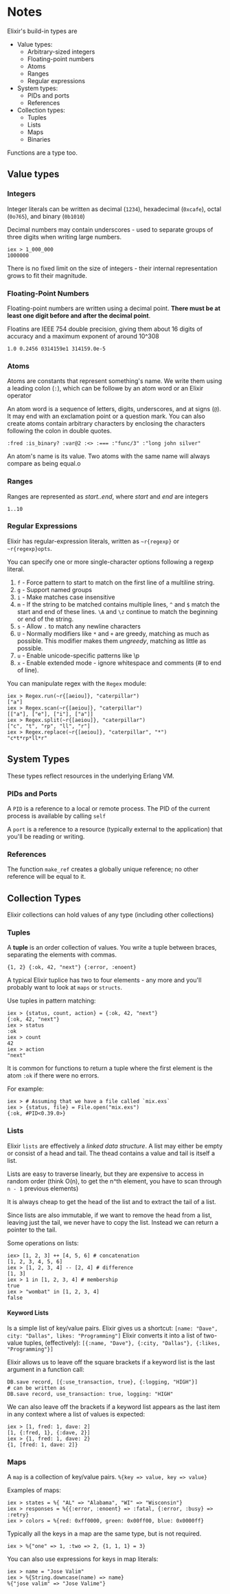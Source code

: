 # Notes

Elixir's build-in types are
- Value types:
  - Arbitrary-sized integers
  - Floating-point numbers
  - Atoms
  - Ranges
  - Regular expressions
- System types:
  - PIDs and ports
  - References
- Collection types:
  - Tuples
  - Lists
  - Maps
  - Binaries

Functions are a type too.

## Value types
### Integers
Integer literals can be written as decimal (`1234`), hexadecimal (`0xcafe`), octal (`0o765`), and binary (`0b1010`)

Decimal numbers may contain underscores - used to separate groups of three digits when writing large numbers.
```
iex > 1_000_000
1000000
```

There is no fixed limit on the size of integers - their internal representation grows to fit their magnitude.

### Floating-Point Numbers
Floating-point numbers are written using a decimal point. **There must be at least one digit before and after the decimal point**.

Floatins are IEEE 754 double precision, giving them about 16 digits of accuracy and a maximum exponent of around 10^308

```
1.0 0.2456 0314159e1 314159.0e-5
```

### Atoms
Atoms are constants that represent something's name. We write them using a leading colon (`:`), which can be followe by an atom word or an Elixir operator

An atom word is a sequence of letters, digits, underscores, and at signs (`@`). It may end with an exclamation point or a question mark. You can also create atoms contain arbitrary characters by enclosing the characters following the colon in double quotes.

```
:fred :is_binary? :var@2 :<> :=== :"func/3" :"long john silver"
```

An atom's name is its value. Two atoms with the same name will always compare as being equal.o

### Ranges
Ranges are represented as *start..end*, where *start* and *end* are integers
```
1..10
```

### Regular Expressions
Elixir has regular-expression literals, written as `~r{regexp}` or `~r{regexp}opts`.

You can specify one or more single-character options following a regexp literal.

1. `f` - Force pattern to start to match on the first line of a multiline string.
2. `g` - Support named groups
3. `i` - Make matches case insensitive
4. `m` - If the string to be matched contains multiple lines, `^` and `$` match the start and end of these lines. `\A` and `\z` continue to match the beginning or end of the string.
5. `s` - Allow `.` to match any newline characters
6. `U` - Normally modifiers like `*` and `+` are greedy, matching as much as possible. This modifier makes them *ungreedy*, matching as little as possible.
7. `u` - Enable unicode-specific patterns like \p
8. `x` - Enable extended mode - ignore whitespace and comments (# to end of line).

You can manipulate regex with the `Regex` module:
```
iex > Regex.run(~r{[aeiou]}, "caterpillar")
["a"]
iex > Regex.scan(~r{[aeiou]}, "caterpillar")
[["a"], ["e"], ["i"], ["a"]]
iex > Regex.split(~r{[aeiou]}, "caterpillar")
["c", "t", "rp", "ll", "r"]
iex > Regex.replace(~r{[aeiou]}, "caterpillar", "*")
"c*t*rp*ll*r"
```

## System Types
These types reflect resources in the underlying Erlang VM.

### PIDs and Ports
A `PID` is a reference to a local or remote process. The PID of the current process is available by calling `self`

A `port` is a reference to a resource (typically external to the application) that you'll be reading or writing.

### References
The function `make_ref` creates a globally unique reference; no other reference will be equal to it.


## Collection Types
Elixir collections can hold values of any type (including other collections)

### Tuples
A **tuple** is an order collection of values. You write a tuple between braces, separating the elements with commas.
```
{1, 2} {:ok, 42, "next"} {:error, :enoent}
```

A typical Elixir tuplice has two to four elements - any more and you'll probably want to look at `maps` or `structs`.

Use tuples in pattern matching:
```
iex > {status, count, action} = {:ok, 42, "next"}
{:ok, 42, "next"}
iex > status
:ok
iex > count
42
iex > action
"next"
```

It is common for functions to return a tuple where the first element is the atom `:ok` if there were no errors.

For example:
```
iex > # Assuming that we have a file called `mix.exs`
iex > {status, file} = File.open("mix.exs")
{:ok, #PID<0.39.0>}
```

### Lists
Elixir `lists` are effectively a *linked data structure*. A list may either be empty or consist of a head and tail. The thead contains a value and tail is itself a list.

Lists are easy to traverse linearly, but they are expensive to access in random order (think O(n), to get the n^th element, you have to scan through `n - 1` previous elements)

It is always cheap to get the head of the list and to extract the tail of a list.

Since lists are also immutable, if we want to remove the head from a list, leaving just the tail, we never have to copy the list. Instead we can return a pointer to the tail.

Some operations on lists:
```
iex> [1, 2, 3] ++ [4, 5, 6] # concatenation
[1, 2, 3, 4, 5, 6]
iex > [1, 2, 3, 4] -- [2, 4] # difference
[1, 3]
iex > 1 in [1, 2, 3, 4] # membership
true
iex > "wombat" in [1, 2, 3, 4]
false
```

#### Keyword Lists
Is a simple list of key/value pairs. Elixir gives us a shortcut:
`[name: "Dave", city: "Dallas", likes: "Programming"]`
Elixir converts it into a list of two-value tuples, (effectively):
`[{:name, "Dave"}, {:city, "Dallas"}, {:likes, "Programming"}]`

Elixir allows us to leave off the square brackets if a keyword list is the last argument in a function call:
```
DB.save record, [{:use_transaction, true}, {:logging, "HIGH"}]
# can be written as
DB.save record, use_transaction: true, logging: "HIGH"
```

We can also leave off the brackets if a keyword list appears as the last item in any context where a list of values is expected:
```
iex > [1, fred: 1, dave: 2]
[1, {:fred, 1}, {:dave, 2}]
iex > {1, fred: 1, dave: 2}
{1, [fred: 1, dave: 2]}
```

### Maps
A `map` is a collection of key/value pairs. `%{key => value, key => value}`

Examples of maps:
```
iex > states = %{ "AL" => "Alabama", "WI" => "Wisconsin"}
iex > responses = %{{:error, :enoent} => :fatal, {:error, :busy} => :retry}
iex > colors = %{red: 0xff0000, green: 0x00ff00, blue: 0x0000ff}
```

Typically all the keys in a map are the same type, but is not required.
```
iex > %{"one" => 1, :two => 2, {1, 1, 1} = 3}
```

You can also use expressions for keys in map literals:
```
iex > name = "Jose Valim"
iex > %{String.downcase(name) => name}
%{"jose valim" => "Jose Valime"}
```

